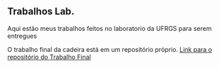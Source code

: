 ## Trabalhos Lab.
Aqui estão meus trabalhos feitos no laboratorio da UFRGS para serem entregues

O trabalho final da cadeira está em um repositório próprio. 
[Link para o repositório do Trabalho Final](https://github.com/mthcsta/starman)
